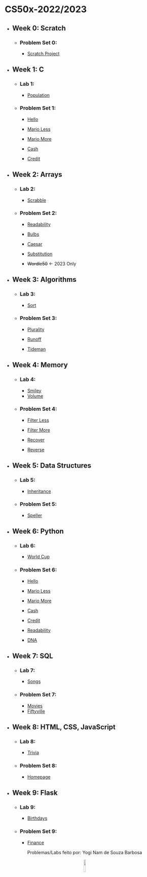 # CS50x-2022/2023

* <h2>Week 0: Scratch</h3>

    * <h3>Problem Set 0:</h3>

        * <a href="https://scratch.mit.edu/projects/779404799">Scratch Project</a>

* <h2>Week 1: C</h2>

    * <h3>Lab 1:</h3>

        * <a href="population">Population</a>
        
    * <h3>Problem Set 1:</h3>

        * <a href="hello">Hello</a>
        
        * <a href="mario/less">Mario Less</a>
        * <a href="mario/more">Mario More</a>

        * <a href="cash">Cash</a>
        * <a href="credit">Credit</a>
    
* <h2>Week 2: Arrays</h2>

    * <h3>Lab 2:</h3>

        * <a href="scrabble">Scrabble</a>

    * <h3>Problem Set 2:</h3>

        * <a href="readability">Readability</a>

        * <a href="bulbs">Bulbs</a>
        * <a href="caesar">Caesar</a>
        * <a href="substitution">Substitution</a>
        * <s>Wordle50</s> <- 2023 Only
    
* <h2>Week 3: Algorithms</h2>

    * <h3>Lab 3:</h3>

        * <a href="sort">Sort</a>
        
    * <h3>Problem Set 3:</h3>

        * <a href="plurality">Plurality</a>

        * <a href="runoff">Runoff</a>
        * <a href="tideman">Tideman</a>
    
* <h2>Week 4: Memory</h2>

    * <h3>Lab 4:</h3>

        * <a href="smiley">Smiley</a>
        * <a href="volume">Volume</a>

    * <h3>Problem Set 4:</h3>

        * <a href="filter-less">Filter Less</a>
        * <a href="filter-more">Filter More</a>

        * <a href="recover">Recover</a>
        * <a href="reverse">Reverse</a>
    
* <h2>Week 5: Data Structures</h2>

    * <h3>Lab 5:</h3>

        * <a href="inheritance">Inheritance</a>

    * <h3>Problem Set 5:</h3>

        * <a href="speller">Speller</a>
    
* <h2>Week 6: Python</h2>

    * <h3>Lab 6:</h3>

        * <a href="world-cup">World Cup</a>

    * <h3>Problem Set 6:</h3>

        * <a href="sentimental-hello">Hello</a>

        * <a href="sentimental-mario-less">Mario Less</a>
        * <a href="sentimental-mario-more">Mario More</a>

        * <a href="sentimental-cash">Cash</a>
        * <a href="sentimental-credit">Credit</a>

        * <a href="sentimental-readability">Readability</a>

        * <a href="dna">DNA</a>
    
* <h2>Week 7: SQL</h2>

    * <h3>Lab 7:</h3>

        * <a href="songs">Songs</a>

    * <h3>Problem Set 7:</h3>

        * <a href="movies">Movies</a>
        * <a href="fiftyville">Fiftyville</a>

* <h2>Week 8: HTML, CSS, JavaScript</h2>

    * <h3>Lab 8:</h3>

        * <a href="trivia">Trivia</a>

    * <h3>Problem Set 8:</h3>

        * <a href="homepage">Homepage</a>


* <h2>Week 9: Flask</h2>

    * <h3>Lab 9:</h3>

        * <a href="birthdays">Birthdays</a>

    * <h3>Problem Set 9:</h3>

        * <a href="finance">Finance</a>
        
<p align="center">
  Problemas/Labs feito por: Yogi Nam de Souza Barbosa
</p>

<div align="center">
  <img src="https://user-images.githubusercontent.com/46427886/218377101-f832c1a3-6c48-4016-92d2-0d8b6a4fafd5.gif" width="10%" alt-text="Minha imagem de perfil (umcachorro)" />
</div>

